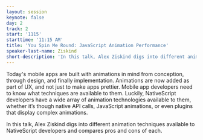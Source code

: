 ```yaml
---
layout: session
keynote: false
day: 2
track: 2
start: '1115'
starttime: '11:15 AM'
title: 'You Spin Me Round: JavaScript Animation Performance'
speaker-last-name: Ziskind
short-description: 'In this talk, Alex Ziskind digs into different animation techniques available to NativeScript developers and compares pros and cons of each.'
---
```


Today's mobile apps are built with animations in mind from conception, through design, and finally implementation. Animations are now added as part of UX, and not just to make apps prettier. Mobile app developers need to know what techniques are available to them. Luckily, NativeScript developers have a wide array of animation technologies available to them, whether it’s though native API calls, JavaScript animations, or even plugins that display complex animations.

In this talk, Alex Ziskind digs into different animation techniques available to NativeScript developers and compares pros and cons of each.
